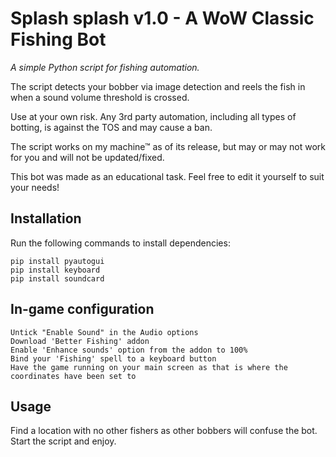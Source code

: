 # Splash splash v1.0 - A WoW Classic Fishing Bot

*A simple Python script for fishing automation.*

The script detects your bobber via image detection and reels the fish in when a sound volume threshold is crossed.

Use at your own risk. Any 3rd party automation, including all types of botting, is against the TOS and may cause a ban.

The script works on my machine™ as of its release, but may or may not work for you and will not be updated/fixed.

This bot was made as an educational task. Feel free to edit it yourself to suit your needs!


## Installation

Run the following commands to install dependencies:

```
pip install pyautogui
pip install keyboard
pip install soundcard
```

## In-game configuration

```
Untick "Enable Sound" in the Audio options
Download 'Better Fishing' addon
Enable 'Enhance sounds' option from the addon to 100%
Bind your 'Fishing' spell to a keyboard button
Have the game running on your main screen as that is where the coordinates have been set to
```

## Usage

Find a location with no other fishers as other bobbers will confuse the bot. Start the script and enjoy.

